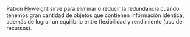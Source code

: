 Patron Flyweight
sirve para eliminar o reducir la redundancia cuando tenemos gran cantidad de objetos que contienen información idéntica, además de lograr un equilibrio entre flexibilidad y rendimiento (uso de recursos).
